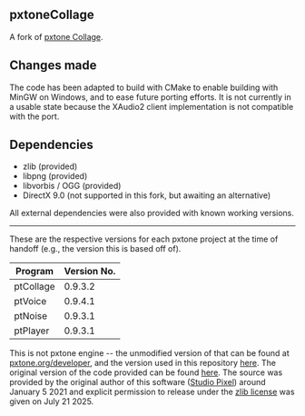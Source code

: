 ## pxtoneCollage
A fork of [pxtone Collage](https://pxtone.org).

## Changes made
The code has been adapted to build with CMake to enable building with MinGW on Windows, and to ease future porting efforts.
It is not currently in a usable state because the XAudio2 client implementation is not compatible with the port.

## Dependencies
- zlib (provided)
- libpng (provided)
- libvorbis / OGG (provided)
- DirectX 9.0 (not supported in this fork, but awaiting an alternative)

All external dependencies were also provided with known working versions.

---

These are the respective versions for each pxtone project at the time of handoff (e.g., the version this is based off of).

|Program	|Version No.|
|--|--|
|ptCollage|0.9.3.2		|
|ptVoice	|0.9.4.1		|
|ptNoise	|0.9.3.1		|
|ptPlayer	|0.9.3.1		|

This is not pxtone engine -- the unmodified version of that can be found at [pxtone.org/developer](https://pxtone.org/developer), and the version used in this repository [here](https://github.com/ewancg/pxtone).
The original version of the code provided can be found [here](https://cavestory.org/todo). The source was provided by the original author of this software ([Studio Pixel](https://studiopixel.jp)) around January 5 2021 and explicit permission to release under the [zlib license](LICENSE) was given on July 21 2025.
